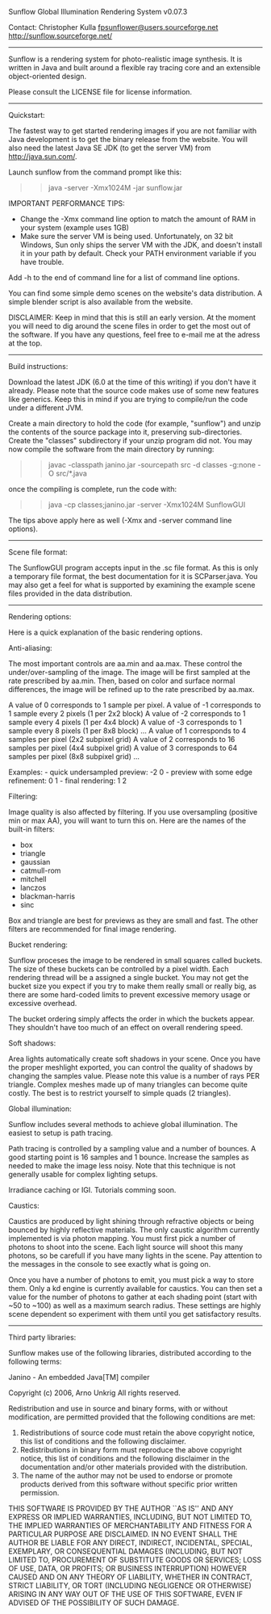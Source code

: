 Sunflow Global Illumination Rendering System 
v0.07.3

Contact: Christopher Kulla
         fpsunflower@users.sourceforge.net
         http://sunflow.sourceforge.net/

----------------------------------------------------------------

Sunflow is a rendering system for photo-realistic image synthesis. It is written in Java and built around a flexible ray tracing core and an extensible object-oriented design.

Please consult the LICENSE file for license information.

----------------------------------------------------------------

Quickstart:

The fastest way to get started rendering images if you are not familiar with Java development is to get the binary release from the website. You will also need the latest Java SE JDK (to get the server VM) from http://java.sun.com/.

Launch sunflow from the command prompt like this:

>> java -server -Xmx1024M -jar sunflow.jar

IMPORTANT PERFORMANCE TIPS:
* Change the -Xmx command line option to match the amount of RAM in your system (example uses 1GB)
* Make sure the server VM is being used. Unfortunately, on 32 bit Windows, Sun only ships the server VM with the JDK, and doesn't install it in your path by default. Check your PATH environment variable if you have trouble.

Add -h to the end of command line for a list of command line options.

You can find some simple demo scenes on the website's data distribution. A simple blender script is also available from the website.

DISCLAIMER:
Keep in mind that this is still an early version. At the moment you will need to dig around the scene files in order to get the most out of the software. If you have any questions, feel free to e-mail me at the adress at the top.

----------------------------------------------------------------

Build instructions:

Download the latest JDK (6.0 at the time of this writing) if you don't have it already. Please note that the source code makes use of some new features like generics. Keep this in mind if you are trying to compile/run the code under a different JVM.

Create a main directory to hold the code (for example, "sunflow") and unzip the contents of the source package into it, preserving sub-directories. Create the "classes" subdirectory if your unzip program did not. You may now compile the software from the main directory by running:

>> javac -classpath janino.jar -sourcepath src -d classes -g:none -O src/*.java

once the compiling is complete, run the code with:

>> java -cp classes;janino.jar -server -Xmx1024M SunflowGUI

The tips above apply here as well (-Xmx and -server command line options).

----------------------------------------------------------------

Scene file format:

The SunflowGUI program accepts input in the .sc file format. As this is only a temporary file format, the best documentation for it is SCParser.java. You may also get a feel for what is supported by examining the example scene files provided in the data distribution.

----------------------------------------------------------------

Rendering options:

Here is a quick explanation of the basic rendering options.

Anti-aliasing:

The most important controls are aa.min and aa.max. These control the under/over-sampling of the image. The image will be first sampled at the rate prescribed by aa.min. Then, based on color and surface normal differences, the image will be refined up to the rate prescribed by aa.max.

A value of 0 corresponds to 1 sample per pixel.
A value of -1 corresponds to 1 sample every 2 pixels (1 per 2x2 block)
A value of -2 corresponds to 1 sample every 4 pixels (1 per 4x4 block)
A value of -3 corresponds to 1 sample every 8 pixels (1 per 8x8 block)
...
A value of 1 corresponds to 4 samples per pixel (2x2 subpixel grid)
A value of 2 corresponds to 16 samples per pixel (4x4 subpixel grid)
A value of 3 corresponds to 64 samples per pixel (8x8 subpixel grid)
...

Examples:
    - quick undersampled preview:          -2 0
    - preview with some edge refinement:    0 1
    - final rendering:                      1 2

Filtering:

Image quality is also affected by filtering. If you use oversampling (positive min or max AA), you will want to turn this on. Here are the names of the built-in filters:
  * box
  * triangle
  * gaussian
  * catmull-rom
  * mitchell
  * lanczos
  * blackman-harris
  * sinc

Box and triangle are best for previews as they are small and fast. The other filters are recommended for final image rendering.

Bucket rendering:

Sunflow proceses the image to be rendered in small squares called buckets. The size of these buckets can be controlled by a pixel width. Each rendering thread will be a assigned a single bucket. You may not get the bucket size you expect if you try to make them really small or really big, as there are some hard-coded limits to prevent excessive memory usage or excessive overhead.

The bucket ordering simply affects the order in which the buckets appear. They shouldn't have too much of an effect on overall rendering speed.

Soft shadows:

Area lights automatically create soft shadows in your scene. Once you have the proper meshlight exported, you can control the quality of shadows by changing the samples value. Please note this value is a number of rays PER triangle. Complex meshes made up of many triangles can become quite costly. The best is to restrict yourself to simple quads (2 triangles).

Global illumination:

Sunflow includes several methods to achieve global illumination. The easiest to setup is path tracing.

Path tracing is controlled by a sampling value and a number of bounces. A good starting point is 16 samples and 1 bounce. Increase the samples as needed to make the image less noisy. Note that this technique is not generally usable for complex lighting setups.

Irradiance caching or IGI. Tutorials comming soon.

Caustics:

Caustics are produced by light shining through refractive objects or being bounced by highly reflective materials. The only caustic algorithm currently implemented is via photon mapping. You must first pick a number of photons to shoot into the scene. Each light source will shoot this many photons, so be carefull if you have many lights in the scene. Pay attention to the messages in the console to see exactly what is going on.

Once you have a number of photons to emit, you must pick a way to store them. Only a kd engine is currently available for caustics. You can then set a value for the number of photons to gather at each shading point (start with ~50 to ~100) as well as a maximum search radius. These settings are highly scene dependent so experiment with them until you get satisfactory results.

----------------------------------------------------------------

Third party libraries:

Sunflow makes use of the following libraries, distributed according to the following terms:

Janino - An embedded Java[TM] compiler

Copyright (c) 2006, Arno Unkrig
All rights reserved.

Redistribution and use in source and binary forms, with or without modification, are permitted provided that the following conditions are met:

   1. Redistributions of source code must retain the above copyright notice, this list of conditions and the following disclaimer.
   2. Redistributions in binary form must reproduce the above copyright notice, this list of conditions and the following disclaimer in the documentation and/or other materials provided with the distribution.
   3. The name of the author may not be used to endorse or promote products derived from this software without specific prior written permission.

THIS SOFTWARE IS PROVIDED BY THE AUTHOR ``AS IS'' AND ANY EXPRESS OR IMPLIED WARRANTIES, INCLUDING, BUT NOT LIMITED TO, THE IMPLIED WARRANTIES OF MERCHANTABILITY AND FITNESS FOR A PARTICULAR PURPOSE ARE DISCLAIMED. IN NO EVENT SHALL THE AUTHOR BE LIABLE FOR ANY DIRECT, INDIRECT, INCIDENTAL, SPECIAL, EXEMPLARY, OR CONSEQUENTIAL DAMAGES (INCLUDING, BUT NOT LIMITED TO, PROCUREMENT OF SUBSTITUTE GOODS OR SERVICES; LOSS OF USE, DATA, OR PROFITS; OR BUSINESS INTERRUPTION) HOWEVER CAUSED AND ON ANY THEORY OF LIABILITY, WHETHER IN CONTRACT, STRICT LIABILITY, OR TORT (INCLUDING NEGLIGENCE OR OTHERWISE) ARISING IN ANY WAY OUT OF THE USE OF THIS SOFTWARE, EVEN IF ADVISED OF THE POSSIBILITY OF SUCH DAMAGE.
